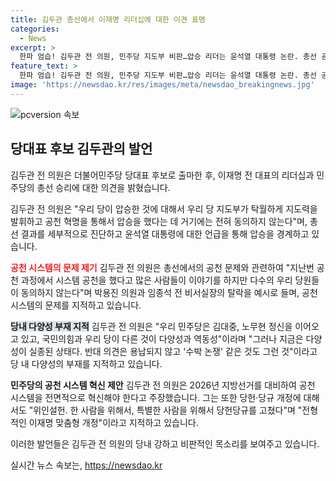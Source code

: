 ```yaml
---
title: 김두관 총선에서 이재명 리더십에 대한 이견 표명
categories:
  - News
excerpt: >
  한파 엄습! 김두관 전 의원, 민주당 지도부 비판…압승 리더는 윤석열 대통령 논란. 총선 공천 혁명 주장하며 박용진·임종석 탈락에 불만 토로. 당 내 다양성 부재, 약속대련 부의 비판에 추가로 곽 의원 지지 선언. 김 전 의원은 이재명 지도부의 리더십을 강하게 비판하고, 총선에서의 공천 문제를 거론하며 당 내 변화를 주장했다. 현재의 당 상황을 비꼬으며, 더불어민주당의 미래에 대한 강력한 우려를 나타냈다.
feature_text: >
  한파 엄습! 김두관 전 의원, 민주당 지도부 비판…압승 리더는 윤석열 대통령 논란. 총선 공천 혁명 주장하며 박용진·임종석 탈락에 불만 토로. 당 내 다양성 부재, 약속대련 부의 비판에 추가로 곽 의원 지지 선언. 김 전 의원은 이재명 지도부의 리더십을 강하게 비판하고, 총선에서의 공천 문제를 거론하며 당 내 변화를 주장했다. 현재의 당 상황을 비꼬으며, 더불어민주당의 미래에 대한 강력한 우려를 나타냈다.
image: 'https://newsdao.kr/res/images/meta/newsdao_breakingnews.jpg'
---
```


<p><img src="https://newsdao.kr/res/images/meta/newsdao_breakingnews.jpg" alt="pcversion 속보" /></p>

<h2 data-ke-size="size26">당대표 후보 김두관의 발언</h2>

<p>김두관 전 의원은 더불어민주당 당대표 후보로 출마한 후, 이재명 전 대표의 리더십과 민주당의 총선 승리에 대한 의견을 밝혔습니다.</p>

<p data-ke-size="size16">김두관 전 의원은 "우리 당이 압승한 것에 대해서 우리 당 지도부가 탁월하게 지도력을 발휘하고 공천 혁명을 통해서 압승을 했다는 데 거기에는 전혀 동의하지 않는다"며, 총선 결과를 세부적으로 진단하고 윤석열 대통령에 대한 언급을 통해 압승을 경계하고 있습니다.</p>

<p><b><span style="color: #ee2323;">공천 시스템의 문제 제기</span></b>
김두관 전 의원은 총선에서의 공천 문제와 관련하여 "지난번 공천 과정에서 시스템 공천을 했다고 많은 사람들이 이야기를 하지만 다수의 우리 당원들이 동의하지 않는다"며 박용진 의원과 임종석 전 비서실장의 탈락을 예시로 들며, 공천 시스템의 문제를 지적하고 있습니다.</p>

<p><b><span style="background-color: #21538527;">당내 다양성 부재 지적</span></b>
김두관 전 의원은 "우리 민주당은 김대중, 노무현 정신을 이어오고 있고, 국민의힘과 우리 당이 다른 것이 다양성과 역동성"이라며 "그러나 지금은 다양성이 실종된 상태다. 반대 의견은 용납되지 않고 '수박 논쟁' 같은 것도 그런 것"이라고 당 내 다양성의 부재를 지적하고 있습니다.</p>

<p><b>민주당의 공천 시스템 혁신 제안</b>
김두관 전 의원은 2026년 지방선거를 대비하여 공천 시스템을 전면적으로 혁신해야 한다고 주장했습니다. 그는 또한 당헌·당규 개정에 대해서도 "위인설헌. 한 사람을 위해서, 특별한 사람을 위해서 당헌당규를 고쳤다"며 "전형적인 이재명 맞춤형 개정"이라고 지적하고 있습니다. </p>

<p>이러한 발언들은 김두관 전 의원의 당내 강하고 비판적인 목소리를 보여주고 있습니다.</p>
실시간 뉴스 속보는, <a href="https://newsdao.kr" rel="dofollow">https://newsdao.kr</a>


